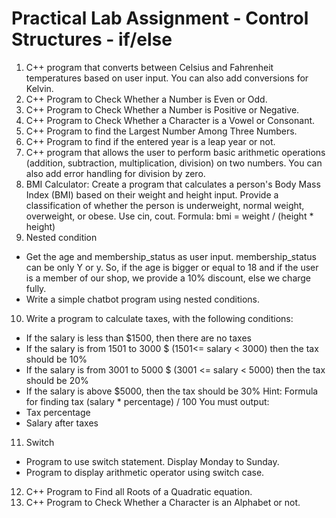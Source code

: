 # Practical Lab Assignment - Control Structures - if/else

1. C++ program that converts between Celsius and Fahrenheit temperatures based on user input. You can also add conversions for Kelvin.
2. C++ Program to Check Whether a Number is Even or Odd.
3. C++ Program to Check Whether a Number is Positive or Negative.
4. C++ Program to Check Whether a Character is a Vowel or Consonant.
5. C++ Program to find the Largest Number Among Three Numbers.
6. C++ Program to find if the entered year is a leap year or not.
7. C++ program that allows the user to perform basic arithmetic operations (addition, subtraction, multiplication, division) on two numbers. You can also add error handling for division by zero.
8. BMI Calculator: Create a program that calculates a person's Body Mass Index (BMI) based on their weight and height input. Provide a classification of whether the person is underweight, normal weight, overweight, or obese. Use cin, cout. Formula: bmi = weight / (height * height)
9. Nested condition
* Get the age and membership_status as user input. membership_status can be only Y or y. So, if the age is bigger or equal to 18 and if the user is a member of our shop, we provide a 10% discount, else we charge fully.
* Write a simple chatbot program using nested conditions.
10. Write a program to calculate taxes, with the following conditions:
 * If the salary is less than $1500, then there are no taxes
 * If the salary is from 1501 to 3000 $ (1501<= salary < 3000) then the tax should be 10%
 * If the salary is from 3001 to 5000 $ (3001 <= salary < 5000) then the tax should be 20%
 * If the salary is above $5000, then the tax should be 30%
Hint: Formula for finding tax (salary * percentage) / 100
You must output:
 * Tax percentage
 * Salary after taxes
11. Switch
 * Program to use switch statement. Display Monday to Sunday.
 * Program to display arithmetic operator using switch case.
12. C++ Program to Find all Roots of a Quadratic equation.
13. C++ Program to Check Whether a Character is an Alphabet or not.